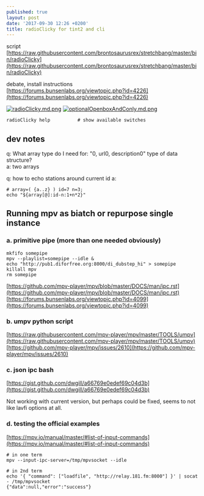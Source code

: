 ```yaml
---
published: true
layout: post
date: '2017-09-30 12:26 +0200'
title: radioClicky for tint2 and cli
---
```

script  
[https://raw.githubusercontent.com/brontosaurusrex/stretchbang/master/bin/radioClicky](https://raw.githubusercontent.com/brontosaurusrex/stretchbang/master/bin/radioClicky)

debate, install instructions  
[https://forums.bunsenlabs.org/viewtopic.php?id=4226](https://forums.bunsenlabs.org/viewtopic.php?id=4226)

[![radioClicky.md.png](https://cdn.scrot.moe/images/2017/09/30/radioClicky.md.png)](https://cdn.scrot.moe/images/2017/09/30/radioClicky.png)
[![optionalOpenboxAndConly.md.png](https://cdn.scrot.moe/images/2017/10/04/optionalOpenboxAndConly.md.png)](https://cdn.scrot.moe/images/2017/10/04/optionalOpenboxAndConly.png)

    radioClicky help          # show available switches
    
## dev notes

q: What array type do I need for: "0, url0, description0" type of data structure?  
a: two arrays

q: how to echo stations around current id
a:

    # array=( {a..z} ) id=7 n=3; 
    echo "${array[@]:id-n:1+n*2}"

## Running mpv as biatch or repurpose single instance

### a. primitive pipe (more than one needed obviously)

    mkfifo somepipe
    mpv --playlist=somepipe --idle &
    echo "http://pub1.diforfree.org:8000/di_dubstep_hi" > somepipe
    killall mpv
    rm somepipe 
    
[https://github.com/mpv-player/mpv/blob/master/DOCS/man/ipc.rst](https://github.com/mpv-player/mpv/blob/master/DOCS/man/ipc.rst)  
[https://forums.bunsenlabs.org/viewtopic.php?id=4099](https://forums.bunsenlabs.org/viewtopic.php?id=4099)

### b. umpv python script

[https://raw.githubusercontent.com/mpv-player/mpv/master/TOOLS/umpv](https://raw.githubusercontent.com/mpv-player/mpv/master/TOOLS/umpv)  
[https://github.com/mpv-player/mpv/issues/2610](https://github.com/mpv-player/mpv/issues/2610)

### c. json ipc bash

[https://gist.github.com/dwgill/a66769e0edef69c04d3b](https://gist.github.com/dwgill/a66769e0edef69c04d3b)

Not working with current version, but perhaps could be fixed, seems to not like lavfi options at all.

### d. testing the official examples

[https://mpv.io/manual/master/#list-of-input-commands](https://mpv.io/manual/master/#list-of-input-commands)

	# in one term
    mpv --input-ipc-server=/tmp/mpvsocket --idle
    
    # in 2nd term
    echo '{ "command": ["loadfile", "http://relay.181.fm:8000"] }' | socat - /tmp/mpvsocket
	{"data":null,"error":"success"}

